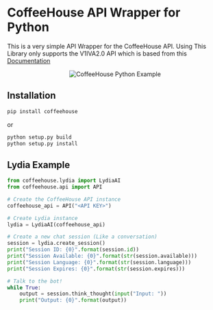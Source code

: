 # CoffeeHouse API Wrapper for Python

This is a very simple API Wrapper for the CoffeeHouse API. Using
This Library only supports the V1IVA2.0 API which is based from
this [Documentation](https://gist.github.com/Netkas/e8977b26f482ca40911a949df7dd286f)

<p align="center">
  <img src="https://i.imgur.com/DjuRyhZ.jpg" alt="CoffeeHouse Python Example">
</p>


## Installation
```sh
pip install coffeehouse
```

or
```sh
python setup.py build
python setup.py install
```


## Lydia Example

```python
from coffeehouse.lydia import LydiaAI
from coffeehouse.api import API

# Create the CoffeeHouse API instance
coffeehouse_api = API("<API KEY>")

# Create Lydia instance
lydia = LydiaAI(coffeehouse_api)

# Create a new chat session (Like a conversation)
session = lydia.create_session()
print("Session ID: {0}".format(session.id))
print("Session Available: {0}".format(str(session.available)))
print("Session Language: {0}".format(str(session.language)))
print("Session Expires: {0}".format(str(session.expires)))

# Talk to the bot!
while True:
    output = session.think_thought(input("Input: "))
    print("Output: {0}".format(output))
```
